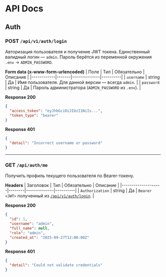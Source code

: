 ﻿# API Docs

## Auth

### POST `/api/v1/auth/login`

Авторизация пользователя и получение JWT токена. Единственный валидный логин — `admin`. Пароль берётся из переменной окружения `.env` → `ADMIN_PASSWORD`.

**Form data (x-www-form-urlencoded)**
| Поле | Тип | Обязательно | Описание |
|------------|-------|--------------|----------|
| `username` | string | Да | Имя пользователя. Для данной версии — всегда `admin`. |
| `password` | string | Да | Пароль администратора (`ADMIN_PASSWORD` из `.env`). |

**Response 200**

```json
{
  "access_token": "eyJhbGciOiJIUzI1NiIs...",
  "token_type": "bearer"
}
```

**Response 401**

```json
{
  "detail": "Incorrect username or password"
}
```

---

### GET `/api/auth/me`

Получить профиль текущего пользователя по Bearer-токену.

**Headers**
| Заголовок | Тип | Обязательно | Описание |
|--------------------|--------|--------------|----------|
| `Authorization` | string | Да | `Bearer <JWT>` полученный из [`/api/v1/auth/login`](#post-apiauthlogin). |

**Response 200**

```json
{
  "id": 1,
  "username": "admin",
  "full_name": null,
  "role": "admin",
  "created_at": "2025-09-27T12:00:00Z"
}
```

**Response 401**

```json
{
  "detail": "Could not validate credentials"
}
```
